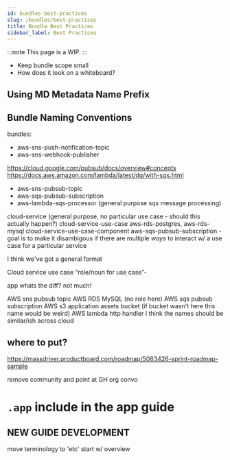 ```yaml
---
id: bundles-best-practices
slug: /bundles/best-practices
title: Bundle Best Practices
sidebar_label: Best Practices
---
```


:::note
This page is a WIP.
:::


* Keep bundle scope small
* How does it look on a whiteboard?


## Using MD Metadata Name Prefix

## Bundle Naming Conventions

bundles: 
* aws-sns-push-notification-topic
* aws-sns-webhook-publisher

https://cloud.google.com/pubsub/docs/overview#concepts
https://docs.aws.amazon.com/lambda/latest/dg/with-sqs.html

* aws-sns-pubsub-topic
* aws-sqs-pubsub-subscription
* aws-lambda-sqs-processor (general purpose sqs message processing)


cloud-service (general purpose, no particular use case - should this actually happen?)
cloud-service-use-case aws-rds-postgres, aws-rds-mysql
cloud-service-use-case-component aws-sqs-pubsub-subscription - goal is to make it disambigous if there are multiple _ways_ to interact w/ a use case for a particular service

I think we've got a general format

Cloud service use case “role/noun for use case”-

app whats the diff? not much!

AWS sns pubsub topic
AWS RDS MySQL (no role here)
AWS sqs pubsub subscription
AWS s3 application assets bucket (if bucket wasn't here this name would be weird)
AWS lambda http handler
I think the names should be similar/ish across cloud


## where to put?

https://massdriver.productboard.com/roadmap/5083426-sprint-roadmap-sample

remove community and point at GH org convo


# `.app` include in the app guide
## NEW GUIDE DEVELOPMENT

move terminology to 'etc' start w/ overview


